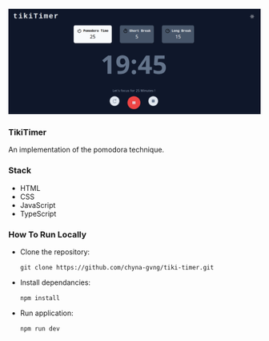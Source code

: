 ![tikiTimer](img/tikitimer.png)

### TikiTimer
An implementation of the pomodora technique.

### Stack
- HTML
- CSS
- JavaScript
- TypeScript

### How To Run Locally
- Clone the repository:
    ```
    git clone https://github.com/chyna-gvng/tiki-timer.git
    ```
- Install dependancies:
    ```
    npm install
    ```
- Run application:
    ```
    npm run dev
    ```
